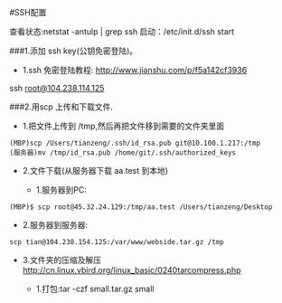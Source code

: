 #SSH配置

查看状态:netstat -antulp | grep ssh
启动：/etc/init.d/ssh start 


###1.添加 ssh key(公钥免密登陆)。
* 1.ssh 免密登陆教程: http://www.jianshu.com/p/f5a142cf3936

ssh root@104.238.114.125



###2.用scp 上传和下载文件.
* 1.把文件上传到 /tmp,然后再把文件移到需要的文件夹里面
```
(MBP)scp /Users/tianzeng/.ssh/id_rsa.pub git@10.100.1.217:/tmp
(服务器)mv /tmp/id_rsa.pub /home/git/.ssh/authorized_keys
```

* 2.文件下载(从服务器下载 aa.test 到本地)

    * 1.服务器到PC:
```
(MBP)$ scp root@45.32.24.129:/tmp/aa.test /Users/tianzeng/Desktop
```

 * 2.服务器到服务器:
```
scp tian@104.238.154.125:/var/www/webside.tar.gz /tmp
```

* 3.文件夹的压缩及解压
http://cn.linux.vbird.org/linux_basic/0240tarcompress.php

    * 1.打包:tar -czf small.tar.gz small





